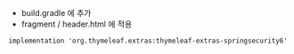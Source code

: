 - build.gradle 에 추가
- fragment / header.html 에 적용
```
implementation 'org.thymeleaf.extras:thymeleaf-extras-springsecurity6'
```
